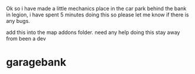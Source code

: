 Ok so i have made a little mechanics place in the car park behind the bank in legion, i have spent 5 minutes doing this so please let me know if there is any bugs. 

add this into the map addons folder. need any help doing this stay away from been a dev


# garagebank
